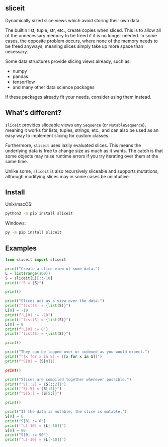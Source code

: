 sliceit
--------
Dynamically sized slice views which avoid storing their own data.

The builtin list, tuple, str, etc., create copies when sliced.
This is to allow all of the unnecessary memory to be freed if it
is no longer needed. In some cases, the opposite problem occurs,
where none of the memory needs to be freed anyways, meaning slices
simply take up more space than necessary.

Some data structures provide slicing views already, such as:
- numpy
- pandas
- tensorflow
- and many other data science packages

If these packages already fit your needs, consider using them instead.

What's different?
------------------
`sliceit` provides sliceable views any `Sequence` (or `MutableSequence`),
meaning it works for lists, tuples, strings, etc., and can also be used
as an easy way to implement slicing for custom classes.

Furthermore, `sliceit` uses lazily evaluated slices. This means the
underlying data is free to change size as much as it wants. The catch
is that some objects may raise runtime errors if you try iterating
over them at the same time.

Unlike some, `sliceit` is also recursively sliceable and supports mutations,
although modifying slices may in some cases be unintuitive.

Install
--------
Unix/macOS:

```cmd
python3 -m pip install sliceit
```

Windows:

```cmd
py -m pip install sliceit
```

Examples
---------

```python
from sliceit import sliceit

print("Create a slice view of some data.")
L = list(range(100))
S = sliceit(L)[::-10]
print(f"S = {S}")

print()

print("Slices act as a view over the data.")
print(f"list(S) = {list(S)}")
L[0] = -10
print(f"L[0] := -10")
print(f"list(S) = {list(S)}")
L[0] = 0
print(f"L[0] := 0")
print(f"list(S) = {list(S)}")

print()

print("They can be looped over or indexed as you would expect.")
print(f"[x for x in S] = {[x for x in S]}")
print(f"S[0] = {S[0]})

print()

print("Slices are compiled together whenever possible.")
print(f"S[::2] = {S[::2]}")
print(f"S[:5] = {S[:5]}")
print(f"S[5:] = {S[5:]}")

print()

print("If the data is mutable, the slice is mutable.")
S[0] = 0
print("S[0] := 0")
print(f"L[-10] = {L[-10]}")
S[0] = 90
print("S[0] := 90")
print(f"L[-10] = {L[-10]}")
```

